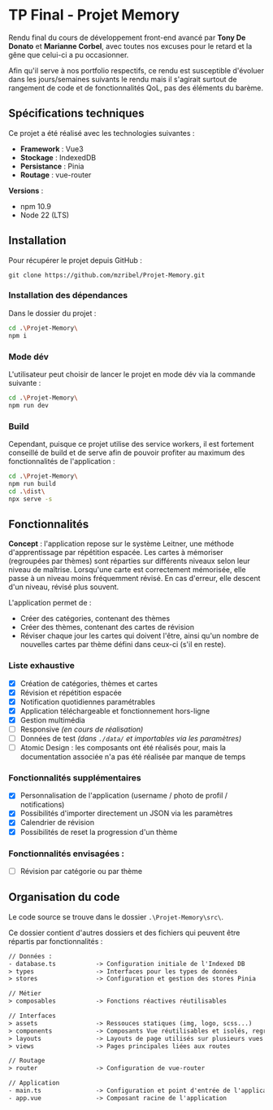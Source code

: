 # TP Final - Projet Memory

Rendu final du cours de développement front-end avancé par **Tony De Donato** et **Marianne Corbel**, avec toutes nos excuses pour le retard et la gêne que celui-ci a pu occasionner.

Afin qu'il serve à nos portfolio respectifs, ce rendu est susceptible d'évoluer dans les jours/semaines suivants le rendu mais il s'agirait surtout de rangement de code et de fonctionnalités QoL, pas des éléments du barème.

## Spécifications techniques

Ce projet a été réalisé avec les technologies suivantes :
- **Framework** : Vue3
- **Stockage** : IndexedDB 
- **Persistance** : Pinia
- **Routage** : vue-router 

**Versions** :
- npm 10.9
- Node 22 (LTS)

## Installation

Pour récupérer le projet depuis GitHub : 
```
git clone https://github.com/mzribel/Projet-Memory.git
```
### Installation des dépendances
Dans le dossier du projet : 
```bash
cd .\Projet-Memory\
npm i
```
### Mode dév
L'utilisateur peut choisir de lancer le projet en mode dév via la commande suivante : 
```bash
cd .\Projet-Memory\
npm run dev
```
### Build 
Cependant, puisque ce projet utilise des service workers, il est fortement conseillé de build et de serve afin de pouvoir profiter au maximum des fonctionnalités de l'application :
```bash
cd .\Projet-Memory\
npm run build
cd .\dist\
npx serve -s
```

## Fonctionnalités
**Concept** : l'application repose sur le système Leitner, une méthode d'apprentissage par répétition espacée. Les cartes à mémoriser (regroupées par thèmes) sont réparties sur différents niveaux selon leur niveau de maîtrise. Lorsqu'une carte est correctement mémorisée, elle passe à un niveau moins fréquemment révisé. En cas d'erreur, elle descent d'un niveau, révisé plus souvent. 

L'application permet de :
- Créer des catégories, contenant des thèmes
- Créer des thèmes, contenant des cartes de révision
- Réviser chaque jour les cartes qui doivent l'être, ainsi qu'un nombre de nouvelles cartes par thème défini dans ceux-ci (s'il en reste).

### Liste exhaustive
- [x] Création de catégories, thèmes et cartes
- [x] Révision et répétition espacée
- [x] Notification quotidiennes paramétrables
- [x] Application téléchargeable et fonctionnement hors-ligne 
- [x] Gestion multimédia
- [ ] Responsive *(en cours de réalisation)*
- [ ] Données de test *(dans `./data/` et importables via les paramètres)*
- [ ] Atomic Design : les composants ont été réalisés pour, mais la documentation associée n'a pas été réalisée par manque de temps

### Fonctionnalités supplémentaires
- [x] Personnalisation de l'application (username / photo de profil / notifications)
- [x]  Possibilités d'importer directement un JSON via les paramètres
- [x] Calendrier de révision
- [x] Possibilités de reset la progression d'un thème

### Fonctionnalités envisagées :
- [ ] Révision par catégorie ou par thème

## Organisation du code
Le code source se trouve dans le dossier `.\Projet-Memory\src\`.

Ce dossier contient d'autres dossiers et des fichiers qui peuvent être répartis par fonctionnalités :
```txt
// Données :
- database.ts			-> Configuration initiale de l'Indexed DB
> types					-> Interfaces pour les types de données
> stores				-> Configuration et gestion des stores Pinia

// Métier 
> composables			-> Fonctions réactives réutilisables

// Interfaces
> assets				-> Ressouces statiques (img, logo, scss...)
> components			-> Composants Vue réutilisables et isolés, regroupés par fonctionnalité
> layouts				-> Layouts de page utilisés sur plusieurs vues 
> views					-> Pages principales liées aux routes

// Routage
> router				-> Configuration de vue-router

// Application
- main.ts				-> Configuration et point d'entrée de l'application
- app.vue				-> Composant racine de l'application			
```
